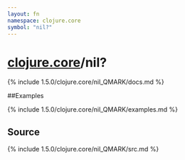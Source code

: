 ```yaml
---
layout: fn
namespace: clojure.core
symbol: "nil?"
---
```


# [clojure.core](../)/nil?

{% include 1.5.0/clojure.core/nil_QMARK/docs.md %}

##Examples

{% include 1.5.0/clojure.core/nil_QMARK/examples.md %}
## Source
{% include 1.5.0/clojure.core/nil_QMARK/src.md %}

